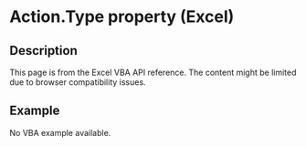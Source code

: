 # Action.Type property (Excel)

## Description
This page is from the Excel VBA API reference. The content might be limited due to browser compatibility issues.

## Example
No VBA example available.
